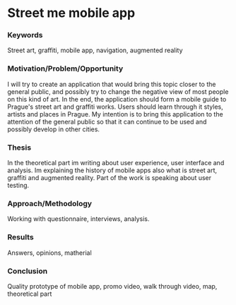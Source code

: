# Street me mobile app

### Keywords
Street art, graffiti, mobile app, navigation, augmented reality


### Motivation/Problem/Opportunity
I will try to create an application that would bring this topic closer to the general public, 
and possibly try to change the negative view of most people on this kind of art. 
In the end, the application should form a mobile guide to Prague's street art and graffiti works. 
Users should learn through it styles, artists and places in Prague. 
My intention is to bring this application to the attention of the general public so that it can 
continue to be used and possibly develop in other cities.


### Thesis
In the theoretical part im writing about user experience, user interface and analysis. 
Im explaining the history of mobile apps also what is street art, graffiti and augmented reality. 
Part of the work is speaking about user testing.


### Approach/Methodology
Working with questionnaire, interviews, analysis.


### Results
Answers, opinions, matherial


### Conclusion
Quality prototype of mobile app, promo video, walk through video, map, theoretical part
